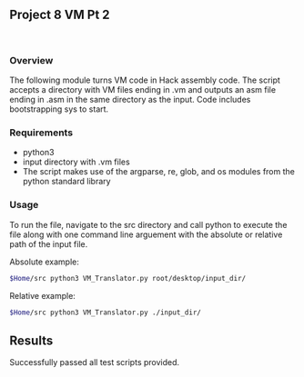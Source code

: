 ## Project 8 VM Pt 2
<br>

### Overview
The following module turns VM code in Hack assembly code. The script accepts a directory with VM files ending in .vm and outputs an asm file ending in .asm in the same directory as the input. Code includes bootstrapping sys to start.

### Requirements
- python3
- input directory with .vm files
- The script makes use of the argparse, re, glob, and os modules from the python standard library 

### Usage

To run the file, navigate to the src directory and call python to execute the file along with one command line arguement with the absolute or relative path of the input file.

Absolute example:
```bash
$Home/src python3 VM_Translator.py root/desktop/input_dir/
```

Relative example:
```bash
$Home/src python3 VM_Translator.py ./input_dir/
```

## Results 

Successfully passed all test scripts provided. 